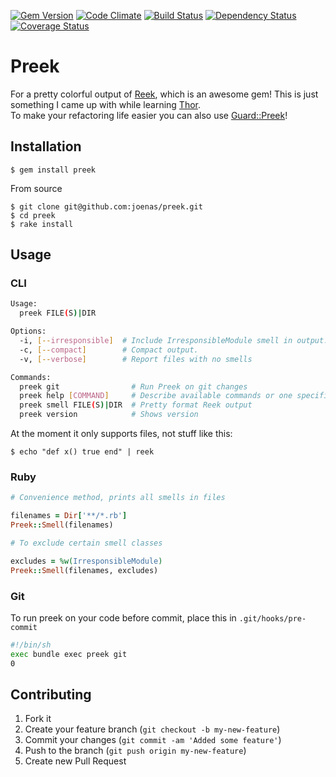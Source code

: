 [![Gem Version](https://badge.fury.io/rb/preek.png)](http://badge.fury.io/rb/preek)
[![Code Climate](https://codeclimate.com/github/joenas/preek.png)](https://codeclimate.com/github/joenas/preek)
[![Build Status](https://travis-ci.org/joenas/preek.png)](https://travis-ci.org/joenas/preek)
[![Dependency Status](https://gemnasium.com/joenas/preek.png)](https://gemnasium.com/joenas/preek)
[![Coverage Status](https://coveralls.io/repos/joenas/preek/badge.png?branch=master)](https://coveralls.io/r/joenas/preek?branch=master)


# Preek

For a pretty colorful output of [Reek](https://github.com/troessner/reek), which is an awesome gem!
This is just something I came up with while learning [Thor](https://github.com/wycats/thor).  
To make your refactoring life easier you can also use [Guard::Preek](https://github.com/joenas/guard-preek)!

## Installation

    $ gem install preek

From source

    $ git clone git@github.com:joenas/preek.git
    $ cd preek
    $ rake install




## Usage

### CLI
```bash
Usage:
  preek FILE(S)|DIR

Options:
  -i, [--irresponsible]  # Include IrresponsibleModule smell in output.
  -c, [--compact]        # Compact output.
  -v, [--verbose]        # Report files with no smells

Commands:
  preek git                # Run Preek on git changes
  preek help [COMMAND]     # Describe available commands or one specific command
  preek smell FILE(S)|DIR  # Pretty format Reek output
  preek version            # Shows version
```

At the moment it only supports files, not stuff like this:

    $ echo "def x() true end" | reek

### Ruby

```ruby
# Convenience method, prints all smells in files

filenames = Dir['**/*.rb']
Preek::Smell(filenames)

# To exclude certain smell classes

excludes = %w(IrresponsibleModule)
Preek::Smell(filenames, excludes)


```

### Git
To run preek on your code before commit, place this in `.git/hooks/pre-commit`

```bash
#!/bin/sh
exec bundle exec preek git
0
```


## Contributing

1. Fork it
2. Create your feature branch (`git checkout -b my-new-feature`)
3. Commit your changes (`git commit -am 'Added some feature'`)
4. Push to the branch (`git push origin my-new-feature`)
5. Create new Pull Request
